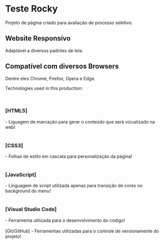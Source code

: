 # Teste Rocky
 Projeto de página criado para avaliação de processo seletivo.

<h2>Website Responsivo</h2>

Adaptável a diversos padrões de tela.

<h2>Compatível com diversos Browsers</h2>

Dentre eles Chrome, Firefox, Opera e Edge.


Technologies used in this production:

<br><h3>[HTML5]</h3> - Liguagem de marcação para gerar o conteúdo que será vizualizado na web!</br>
<br><h3>[CSS3]</h3> - Folhas de estilo em cascata para personalização da página!</br>
<br><h3>[JavaScript]</h3> - Linguagem de script utilizada apenas para transição de cores no background do menu!</br>
<br><h3>[Visual Studio Code]</h3> - Ferramenta utilizada para o desenvolvimento do código!</br>
<br>[Git/GitHub] - Ferramentas utilizadas para o controle de versionamente do projeto!</br>
